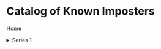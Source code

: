 # Catalog of Known Imposters

[Home](../../README.md)

<details>
<summary>Series 1</summary>

[IMP-001](Imps/Imp-001.md)

[IMP-002](Imps/Imp-002.md)

[IMP-003](../Info/justkiddingwedonthavethat.md)

[IMP-004](../Info/justkiddingwedonthavethat.md)

[IMP-005](../Info/justkiddingwedonthavethat.md)

[IMP-006](../Info/justkiddingwedonthavethat.md)

[IMP-007](../Info/justkiddingwedonthavethat.md)

[IMP-008](../Info/justkiddingwedonthavethat.md)

[IMP-009](../Info/justkiddingwedonthavethat.md)

[IMP-010](../Info/justkiddingwedonthavethat.md)

[IMP-011](../Info/justkiddingwedonthavethat.md)

[IMP-012](../Info/justkiddingwedonthavethat.md)

[IMP-013](../Info/justkiddingwedonthavethat.md)
</details>
